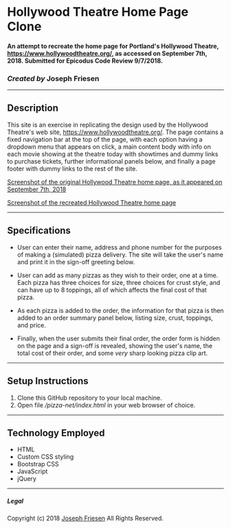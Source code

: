 # Hollywood Theatre Home Page Clone

#### An attempt to recreate the home page for Portland's Hollywood Theatre, https://www.hollywoodtheatre.org/, as accessed on September 7th, 2018. Submitted for Epicodus Code Review 9/7/2018.

### _Created by_ **Joseph Friesen**

***

## Description

This site is an exercise in replicating the design used by the Hollywood Theatre's web site, https://www.hollywoodtheatre.org/. The page contains a fixed navigation bar at the top of the page, with each option having a dropdown menu that appears on click, a main content body with info on each movie showing at the theatre today with showtimes and dummy links to purchase tickets, further informational panels below, and finally a page footer with dummy links to the rest of the site.

[Screenshot of the original Hollywood Theatre home page, as it appeared on September 7th, 2018](img/screenshot-original.png)

[Screenshot of the recreated Hollywood Theatre home page](img/screenshot-mine.png)

***

## Specifications

* User can enter their name, address and phone number for the purposes of making a (simulated) pizza delivery. The site will take the user's name and print it in the sign-off greeting below.

* User can add as many pizzas as they wish to their order, one at a time. Each pizza has three choices for size, three choices for crust style, and can have up to 8 toppings, all of which affects the final cost of that pizza.

* As each pizza is added to the order, the information for that pizza is then added to an order summary panel below, listing size, crust, toppings, and price.

* Finally, when the user submits their final order, the order form is hidden on the page and a sign-off is revealed, showing the user's name, the total cost of their order, and some _very_ sharp looking pizza clip art.


***

## Setup Instructions

1. Clone this GitHub repository to your local machine.
2. Open file _/pizza-net/index.html_ in your web browser of choice.

***

## Technology Employed

* HTML
* Custom CSS styling
* Bootstrap CSS
* JavaScript
* jQuery

***

##### Legal


Copyright (c) 2018 [Joseph Friesen](mailto:friesen.josephc@gmail.com) All Rights Reserved.
